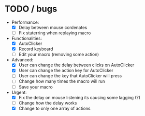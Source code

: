 # TODO / bugs

- Performance:
    - [x] Delay between mouse cordenates
    - [ ] Fix stuterring when replaying macro

- Functionalities:
    - [x] AutoClicker
    - [x] Record keyboard
    - [ ] Edit your macro (removing some action)

- Advanced:
    - [x] User can change the delay between clicks on AutoClicker
    - [x] User can change the action key for AutoClicker
    - [ ] User can change the key that AutoClicker will press
    - [ ] Change how many times the macro will run
    - [ ] Save your macro

- Urgent:
    - [x] Fix the delay on mouse listening its causing some lagging (?)
    - [ ] Change how the delay works
    - [x] Change to only one array of actions
